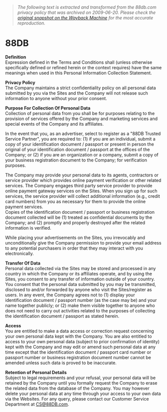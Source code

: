 > *The following text is extracted and transformed from the 88db.com privacy policy that was archived on 2009-06-20. Please check the [original snapshot on the Wayback Machine](https://web.archive.org/web/20090620062802id_/http%3A//hk.88db.com/hk/Services/PrivacyStmt.page%3FStaticPageID%3DPrivacyStmt) for the most accurate reproduction.*

# 88DB

**Definition**  
Expression defined in the Terms and Conditions shall (unless otherwise specifically defined or refined herein or the context requires) have the same meanings when used in this Personal Information Collection Statement.

**Privacy Policy**  
The Company maintains a strict confidentiality policy on all personal data submitted by you via the Sites and the Company will not release such information to anyone without your prior consent.

**Purpose For Collection Of Personal Data**  
Collection of personal data from you shall be for purposes relating to the provision of services offered by the Company and marketing services and special events of the Company and its affiliates. 

In the event that you, as an advertiser, select to register as a "88DB Trusted Service Partner", you are required to: (1) if you are an individual, submit a copy of your identification document / passport or present in person the original of your identification document / passport at the offices of the Company; or (2) if you are an organization or a company, submit a copy of your business registration document to the Company; for verification purposes. 

The Company may provide your personal data to its agents, contractors or service provider which provides online payment verification or other related services. The Company engages third party service provider to provide online payment gateway services on the Sites. When you sign up for such services, the service provider will collect additional information (e.g., credit card numbers) from you as necessary for them to provide the online payment services.  
Copies of the identification document / passport or business registration document collected will be (1) treated as confidential documents by the Company; and (2) promptly and properly destroyed after the related information is verified. 

While placing your advertisements on the Sites, you irrevocably and unconditionally give the Company permission to provide your email address to any potential purchasers in order that they may interact with you electronically. 

**Transfer Of Data**  
Personal data collected via the Sites may be stored and processed in any country in which the Company or its affiliates operate, and by using the Sites, you consent to any transfer of information outside of your country. You consent that the personal data submitted by you may be transmitted, disclosed to and/or forwarded by anyone who visit the Sites/register as users. In any event, the Company agrees not to (1) display your identification document / passport number (as the case may be) and your name together publicly; or (2) make them visible together to anyone who does not need to carry out activities related to the purposes of collecting the identification document / passport as stated herein.

**Access**  
You are entitled to make a data access or correction request concerning your own personal data kept with the Company. You are also entitled to access to your own personal data (subject to prior confirmation of identity) kept with the Company and may edit or amend such personal data at any time except that the identification document / passport card number or passport number or business registration document number cannot be amended unless such data is proved to be inaccurate. 

**Retention of Personal Details**  
Subject to legal requirements and your refusal, your personal data will be retained by the Company until you formally request the Company to erase the related data from the database of the Company. You may however delete your personal data at any time through your access to your own data via the Websites. For any query, please contact our Customer Service Department at [CS@88DB.com](mailto:CS@88DB.com). 
